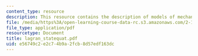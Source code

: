 ```yaml
---
content_type: resource
description: This resource contains the description of models of mechanical systems.
file: /media/https%3A/open-learning-course-data-rc.s3.amazonaws.com/2-141-modeling-and-simulation-of-dynamic-systems-fall-2006/e56749c2e2c74b9a2fcb8d57edf163dc_lagran_statequat.pdf
file_type: application/pdf
resourcetype: Document
title: lagran_statequat.pdf
uid: e56749c2-e2c7-4b9a-2fcb-8d57edf163dc
---
```

